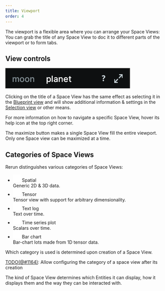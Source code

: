 ```yaml
---
title: Viewport
order: 4
---
```


The viewport is a flexible area where you can arrange your Space Views:
You can grab the title of any Space View to doc it to different parts of the viewport or to form tabs.

View controls
-------------
![3d icon](/docs-media/view-controls.png)

Clicking on the title of a Space View has the same effect as selecting it in the [Blueprint view](blueprint.md)
and will show additional information & settings in the [Selection view](selection.md) or other means.

For more information on how to navigate a specific Space View, hover its help icon at the top right corner.

The maximize button makes a single Space View fill the entire viewport.
Only one Space view can be maximized at a time.


Categories of Space Views
---------------------------
Rerun distinguishes various categories of Space Views:
* ![3d icon](/docs-media/spaceview_3d.png) Spatial  
  Generic 2D & 3D data.
* ![tensor icon](/docs-media/spaceview_tensor.png) Tensor  
  Tensor view with support for arbitrary dimensionality.
* ![text icon](/docs-media/spaceview_text.png) Text log  
  Text over time.
* ![scatterplot icon](/docs-media/spaceview_scatterplot.png) Time series plot  
  Scalars over time.
* ![histogram icon](/docs-media/spaceview_histogram.png) Bar chart  
  Bar-chart lots made from 1D tensor data.

Which category is used is determined upon creation of a Space View.

[TODO(@#1164)](https://github.com/rerun-io/rerun/issues/1164): Allow configuring the category of a space view after its creation 

The kind of Space View determines which Entities it can display, how it displays them and the way they can be interacted with.